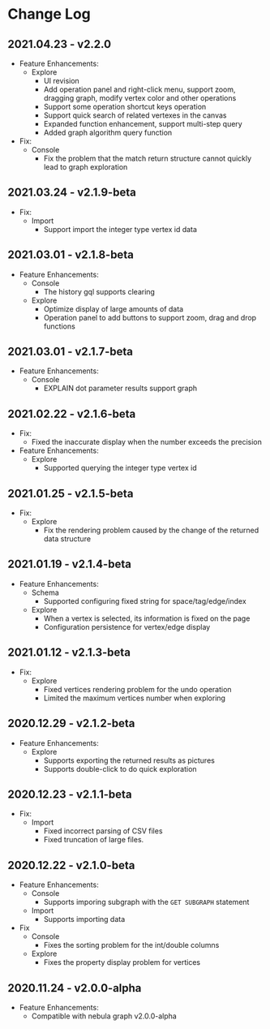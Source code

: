 # Change Log

## 2021.04.23 - v2.2.0
- Feature Enhancements:
  - Explore
    - UI revision
    - Add operation panel and right-click menu, support zoom, dragging graph, modify vertex color and other operations
    - Support some operation shortcut keys operation
    - Support quick search of related vertexes in the canvas
    - Expanded function enhancement, support multi-step query
    - Added graph algorithm query function
- Fix:
  - Console
    - Fix the problem that the match return structure cannot quickly lead to graph exploration

## 2021.03.24 - v2.1.9-beta
- Fix:
  - Import
    - Support import the integer type vertex id data

## 2021.03.01 - v2.1.8-beta
- Feature Enhancements:
  - Console
    - The history gql supports clearing
  - Explore
    - Optimize display of large amounts of data
    - Operation panel to add buttons to support zoom, drag and drop functions
## 2021.03.01 - v2.1.7-beta
- Feature Enhancements:
  - Console
    - EXPLAIN dot parameter results support graph
## 2021.02.22 - v2.1.6-beta
- Fix:
  - Fixed the inaccurate display when the number exceeds the precision
- Feature Enhancements:
  - Explore
    - Supported querying the integer type vertex id

## 2021.01.25 - v2.1.5-beta
- Fix:
  - Explore
    - Fix the rendering problem caused by the change of the returned data structure

## 2021.01.19 - v2.1.4-beta
- Feature Enhancements:
  - Schema
    - Supported configuring fixed string for space/tag/edge/index
  - Explore
    - When a vertex is selected, its information is fixed on the page
    - Configuration persistence for vertex/edge display


## 2021.01.12 - v2.1.3-beta
- Fix:
  - Explore
    - Fixed vertices rendering problem for the undo operation
    - Limited the maximum vertices number when exploring


## 2020.12.29 - v2.1.2-beta
- Feature Enhancements:
  - Explore
    - Supports exporting the returned results as pictures
    - Supports double-click to do quick exploration

## 2020.12.23 - v2.1.1-beta
- Fix:
  - Import
    - Fixed incorrect parsing of CSV files
    - Fixed truncation of large files.
    
## 2020.12.22 - v2.1.0-beta
- Feature Enhancements:
  - Console
    - Supports imporing subgraph with the `GET SUBGRAPH` statement
  - Import
    - Supports importing data
- Fix
  - Console
    - Fixes the sorting problem for the int/double columns
  - Explore 
    - Fixes the property display problem for vertices

## 2020.11.24 - v2.0.0-alpha
- Feature Enhancements:
  - Compatible with nebula graph v2.0.0-alpha
